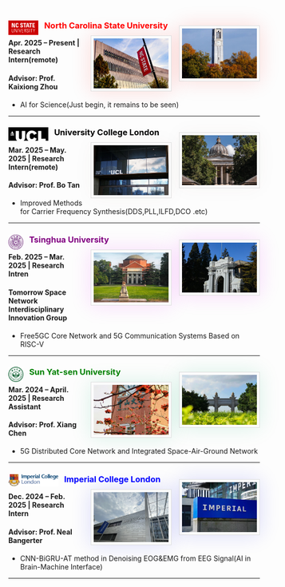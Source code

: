### <a href="https://ece.ncsu.edu/" target="_blank"><img src="./static/assets/img/NCSU.png"  alt="NCSU" align='left' width=60 ></a> $~~$  <span style="color: red;">**North Carolina State University**</span><img src="./static/assets/img/NC.png"  align='Right' style='width:150px;height:100px border-radius:3px; box-shadow:rgba(242, 18, 6, 0.15) 0 0 40px;background:#FBFBFB;border:1px solid #ddd;margin:10px auto;margin-left: 15px;padding:5px;'/><img src="./static/assets/img/ncstate.png"  align='Right' style='width:150px;height:100px border-radius:3px; box-shadow:rgba(242, 18, 6, 0.15) 0 0 40px;background:#FBFBFB;border:1px solid #ddd;margin:10px auto;margin-left: 15px;padding:5px;'/>
**Apr. 2025 – Present | Research Intern(remote)** 
#### **Advisor: Prof. Kaixiong Zhou**
- AI for Science(Just begin, it remains to be seen)

---


### <a href="https://www.ucl.ac.uk/electronic-electrical-engineering/" target="_blank"><img src="./static/assets/img/ucl.png"  alt="UCL" align='left' width=80 /> </a> $~~$  <span style="color: black;">**University College London**</span><img src="./static/assets/img/inucl.png"  align='Right' style='width:150px;height:100px border-radius:3px; box-shadow:rgba(106, 72, 7, 0.04) 0 0 40px;background:#FBFBFB;border:1px solid #ddd;margin:10px auto;margin-left: 15px;padding:5px;'/><img src="./static/assets/img/uucl.png"  align='Right' style='width:150px;height:100px border-radius:3px; box-shadow:rgba(106, 72, 7, 0.04) 0 0 40px;background:#FBFBFB;border:1px solid #ddd;margin:10px auto;margin-left: 15px;padding:5px;'/>
**Mar. 2025 – May. 2025 | Research Intern(remote)** 
#### **Advisor: Prof. Bo Tan**
- Improved Methods for Carrier Frequency Synthesis(DDS,PLL,ILFD,DCO .etc)

---


### <img src="./static/assets/img/thu.png"  alt="thu" align='left' width=30 /> $~~$ <span style="color: purple;">**Tsinghua University**</span> <img src="./static/assets/img/inthu.png"  align='Right' style='width:150px;height:100px border-radius:3px; box-shadow:rgba(221, 20, 240, 0.15) 0 0 40px;background:#FBFBFB;border:1px solid #ddd;margin:10px auto;margin-left: 15px;padding:5px;'/><img src="./static/assets/img/thuu.png"  align='Right' style='width:150px;height:100px border-radius:3px; box-shadow:rgba(221, 20, 240, 0.15) 0 0 40px;background:#FBFBFB;border:1px solid #ddd;margin:10px auto;margin-left: 15px;padding:5px;'/>
**Feb. 2025 – Mar. 2025 | Research Intren**
#### **Tomorrow Space Network Interdisciplinary Innovation Group**
- Free5GC Core Network and 5G Communication Systems Based on RISC-V

---
### <img src="./static/assets/img/sysu_logo.png"  alt="sysu" align='left' width=30 /> $~~$ <span style="color: green;">**Sun Yat-sen University**</span>  <img src="./static/assets/img/ssysu.png"  align='Right' style='width:150px;height:120px border-radius:3px; box-shadow:rgba(5, 177, 105, 0.15) 0 0 40px;background:#FBFBFB;border:1px solid #ddd;margin:10px auto;margin-left: 15px;padding:5px;'/><img src="./static/assets/img/sysu.png"  align='Right' style='width:150px;height:120px border-radius:3px; box-shadow:rgba(5, 177, 105, 0.15) 0 0 40px;background:#FBFBFB;border:1px solid #ddd;margin:10px auto;margin-left: 15px;padding:5px;'/>
**Mar. 2024 – April. 2025 | Research Assistant**
#### **Advisor: Prof. Xiang Chen**
- 5G Distributed Core Network and Integrated Space-Air-Ground Network

---
### <img src="./static/assets/img/ic.png"  alt="ic" align='left' width=100 /> $~~$ <span style="color: blue;">**Imperial College London**</span>  <img src="./static/assets/img/ic2.png"  align='Right' style='width:150px;height:120px border-radius:3px; box-shadow:rgba(22, 25, 227, 0.15) 0 0 40px;background:#FBFBFB;border:1px solid #ddd;margin:10px auto;margin-left: 15px;padding:5px;'/>  <img src="./static/assets/img/inic.png"  align='Right' style='width:150px;height:120px border-radius:3px; box-shadow:rgba(22, 25, 227, 0.15) 0 0 40px;background:#FBFBFB;border:1px solid #ddd;margin:10px auto;margin-left: 15px;padding:5px;'/>
**Dec. 2024 – Feb. 2025 | Research Intern**
#### **Advisor: Prof. Neal Bangerter**
- CNN-BiGRU-AT method in Denoising EOG&EMG from EEG Signal(AI in Brain-Machine Interface)

---